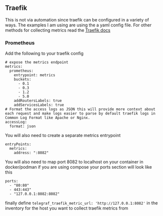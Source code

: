 ## Traefik
This is not via automation since traefik can be configured in a variety of ways.
The examples I am using are using the a yaml config file.
For other methods for collecting metrics read the [Traefik docs](https://doc.traefik.io/traefik/observability/metrics/influxdb/_)


### Prometheus
Add the following to your traefik config 
```
# expose the metrics endpoint
metrics:
  prometheus:
    entrypoint: metrics
    buckets:
      - 0.1
      - 0.3
      - 1.2
      - 5.0
    addRoutersLabels: true
    addServicesLabels: true
# Format the access logs as JSON this will provide more context about each request and make logs easier to parse by default traefik logs in Common Log Format like Apache or Nginx.
accessLog:
  format: json
```
You will also need to create a separate metrics entrypoint
```
entryPoints:
  metrics:
    address: ":8082"
```
You will also need to map port 8082 to localhost on your container in docker/podman if you are using compose your ports section will look like this
```
ports:
  - "80:80"
  - 443:443"
  - "127.0.0.1:8082:8082"
```
finally define `telegraf_traefik_metric_url: 'http://127.0.0.1:8082'` in the inventory for the host you want to collect traefik metrics from
